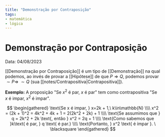 ```yaml
---
title: "Demonstração por Contraposição"
tags:
- matemática
- lógica
---
```

# Demonstração por Contraposição

Data: 04/08/2023

[[Demonstração por Contraposição]] é um tipo de [[Demonstração]] na qual podemos, ao invés de provar a [[Hipótese]] de que $P \Rightarrow Q$, podemos provar $\sim P \Rightarrow \; \sim Q$ (sua [[notes/Contrapositiva|Contrapositiva]]).

**Exemplo:** A proposição "Se $x^2$ é par, $x$ é par" tem como contrapositiva "Se $x$ é impar, $x^2$ é impar".

$$
\begin{gathered}
\text{Se x é impar, } x=2k + 1,\ k\in\mathbb{N} \\\\
x^2 = (2k + 1)^2 = 4k^2 + 4k + 1 = 2(2k^2 + 2k) + 1 \\\\
\text{Se assumimos que } q = 2k^2 + 2k \text{, então } x^2 = 2q + 1 \\\\
\text{Como sabemos que }k\text{ é par, } q \text{ é par.} \\\\
\text{Portanto, } x^2 \text{ é ímpar }. \ \blacksquare
\end{gathered}
$$